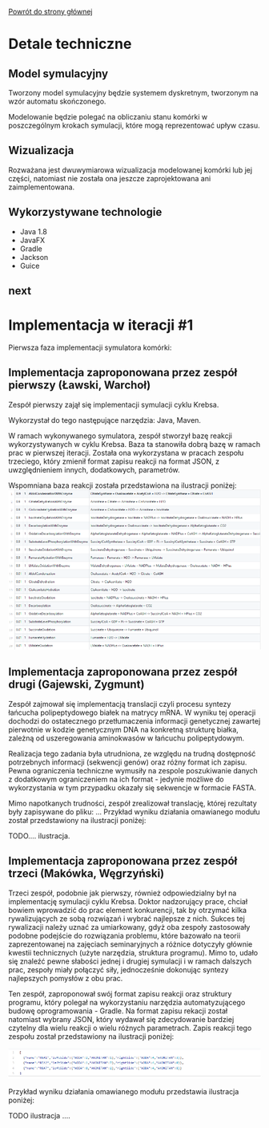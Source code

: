 [Powrót do strony głównej](index)
# Detale techniczne

## Model symulacyjny

Tworzony model symulacyjny będzie systemem dyskretnym, tworzonym na wzór automatu skończonego.

Modelowanie będzie polegać na obliczaniu stanu komórki w poszczególnym krokach symulacji, które mogą reprezentować upływ czasu.


## Wizualizacja

Rozważana jest dwuwymiarowa wizualizacja modelowanej komórki lub jej części, natomiast nie została ona jeszcze zaprojektowana ani zaimplementowana.


## Wykorzystywane technologie

- Java 1.8
- JavaFX
- Gradle
- Jackson
- Guice


## next


# Implementacja w iteracji #1

Pierwsza faza implementacji symulatora komórki:

## Implementacja zaproponowana przez zespół pierwszy (Ławski, Warchoł)

Zespół pierwszy zajął się implementacji symulacji cyklu Krebsa. 

Wykorzystał do tego następujące narzędzia: Java, Maven. 

W ramach wykonywanego symulatora, zespół stworzył bazę reakcji wykorzystywanych w cyklu Krebsa. Baza ta stanowiła dobrą bazę w ramach prac w pierwszej iteracji. 
Została ona wykorzystana w pracach zespołu trzeciego, który zmienił format zapisu reakcji na format JSON, z uwzględnieniem innych, dodatkowych, parametrów.

Wspomniana baza reakcji została przedstawiona na ilustracji poniżej: 
![ReactionsSet](ReactionsSet.png "ReactionsSet")


## Implementacja zaproponowana przez zespół drugi (Gajewski, Zygmunt)

Zespół zajmował się implementacją translacji czyli procesu syntezy łańcucha polipeptydowego białek na matrycy mRNA. W wyniku tej operacji dochodzi do ostatecznego przetłumaczenia informacji genetycznej
zawartej pierwotnie w kodzie genetycznym DNA na konkretną strukturę białka, zależną od uszeregowania aminokwasów w łańcuchu polipeptydowym. 

Realizacja tego zadania była utrudniona, ze względu na trudną dostępność potrzebnych informacji (sekwencji genów) oraz różny format ich zapisu. 
Pewna ograniczenia techniczne wymusiły na zespole poszukiwanie danych z dodatkowym ograniczeniem na ich format - jedynie możliwe do wykorzystania w tym przypadku okazały się sekwencje w formacie FASTA. 

Mimo napotkanych trudności, zespół zrealizował translację, której rezultaty były zapisywane do pliku: ... 
Przykład wyniku działania omawianego modułu został przedstawiony na ilustracji poniżej:

TODO.... ilustracja.

## Implementacja zaproponowana przez zespół trzeci (Makówka, Węgrzyński)

Trzeci zespół, podobnie jak pierwszy, również odpowiedzialny był na implementację symulacji cyklu Krebsa. Doktor nadzorujący prace, chciał bowiem wprowadzić do prac element konkurencji, tak by otrzymać kilka rywalizujących ze sobą rozwiązań i wybrać najlepsze z nich. 
Sukces tej rywalizacji należy uznać za umiarkowany, gdyż oba zespoły zastosowały podobne podejście do rozwiązania problemu, które bazowało na teorii zaprezentowanej na zajęciach seminaryjnych a różnice dotyczyły głównie kwestii technicznych (użyte narzędzia, struktura programu). 
Mimo to, udało się znaleźć pewne słabości jednej i drugiej symulacji i w ramach dalszych prac, zespoły miały połączyć siły, jednocześnie dokonując syntezy najlepszych pomysłów z obu prac. 

Ten zespół, zaproponował swój format zapisu reakcji oraz struktury programu, który polegał na wykorzystaniu narzędzia automatyzującego budowę oprogramowania - Gradle. Na format zapisu rekacji został natomiast wybrany JSON, który wydawał się zdecydowanie bardziej czytelny dla wielu reakcji o wielu różnych parametrach. 
Zapis reakcji tego zespołu został przedstawiony na ilustracji poniżej:

![ReactionsMW](ReactionsMW.png "ReactionsMW")

Przykład wyniku działania omawianego modułu przedstawia ilustracja poniżej:

TODO ilustracja .... 